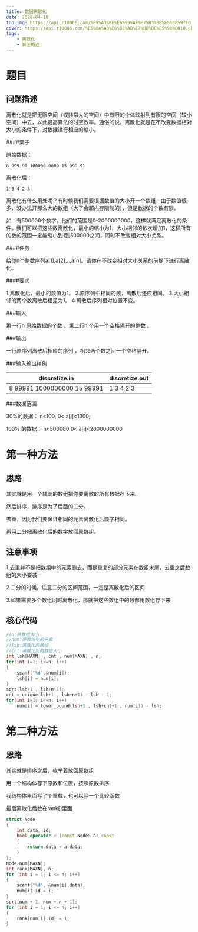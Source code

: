 ```yaml
---
title: 数据离散化
date: 2020-04-18
top_img: https://api.r10086.com/%E9%A3%8E%E6%99%AF%E7%B3%BB%E5%88%9710.php
cover: https://api.r10086.com/%E5%8A%A8%E6%BC%AB%E7%BB%BC%E5%90%8810.php   
tags: 
    - 离散化
    - 算法概述
---
```

# 题目

## 问题描述

离散化就是把无限空间（或非常大的空间）中有限的个体映射到有限的空间（较小空间）中去，以此提高算法的时空效率。通俗的说，离散化就是在不改变数据相对大小的条件下，对数据进行相应的缩小。

####栗子

原始数据：

```
8 999 91 100000 0000 15 999 91
```

离散化后：

```
1 3 4 2 3
```

离散化有什么用处呢？有时候我们需要根据数值的大小开一个数组，由于数值很多，没办法开那么大的数组（大了会超内存限制的），但是数据的个数有限。

如：有500000个数字，他们的范围是0-2000000000，这样就满足离散化的条件。我们可以把这些数离散化，最小的缩小为1，大小相邻的依次增加1，这样所有的数的范围一定能缩小到1到500000之间，同时不改变相对大小关系。

####任务

给你n个整数序列a[1],a[2],..,a[n]。请你在不改变相对大小关系的前提下进行离散化。

####要求

1.离散化后，最小的数值为1。
2.原序列中相同的数，离散后还应相同。
3.大小相邻的两个数离散后相差为1。
4.离散后序列相对位置不变。

###输入

第一行n 原始数据的个数 。第二行n 个用一个空格隔开的整数 。

###输出

一行原序列离散后相应的序列 ，相邻两个数之间一个空格隔开。

###输入输出样例

| discretize.in               | discretize.out |
| --------------------------- | -------------- |
| 8 99991 1000000000 15 99991 | 1 3 4 2 3      |

###数据范围

30%的数据： n<100, 0< a[i]<1000;

100% 的数据： n<500000 0< a[i]<2000000000

# 第一种方法

## 思路

其实就是用一个辅助的数组把你要离散的所有数据存下来。

然后排序，排序是为了后面的二分。

去重，因为我们要保证相同的元素离散化后数字相同。

再用二分把离散化后的数字放回原数组。

## 注意事项

1.去重并不是把数组中的元素删去，而是重复的部分元素在数组末尾，去重之后数组的大小要减一

2.二分的时候，注意二分的区间范围，一定是离散化后的区间

3.如果需要多个数组同时离散化，那就把这些数组中的数都用数组存下来

## 核心代码

```cpp
//n:原数组大小
//num:原数组中的元素
//lsh:离散化的数组
//cnt:离散化后的数组大小 
int lsh[MAXN] , cnt , num[MAXN] , n;
for(int i=1; i<=n; i++)
{
    scanf("%d",&num[i]);
    lsh[i] = num[i];    
}
sort(lsh+1 , lsh+n+1);
cnt = unique(lsh+1 , lsh+n+1) - lsh - 1;
for(int i=1; i<=n; i++)
    num[i] = lower_bound(lsh+1 , lsh+cnt+1 , num[i]) - lsh;
```

# 第二种方法

## 思路

其实就是排序之后，枚举着放回原数组

用一个结构体存下原数和位置，按照原数排序

我结构体里面写了个重载，也可以写一个比较函数

最后离散化后数在rank[]里面

```cpp
struct Node
{
    int data, id;
    bool operator < (const Node& a) const
    {
        return data < a.data;
    }
};
Node num[MAXN];
int rank[MAXN], n;
for (int i = 1; i <= n; i++)
{
    scanf("%d", &num[i].data);
    num[i].id = i;
}
sort(num + 1, num + n + 1);
for (int i = 1; i <= n; i++)
{
    rank[num[i].id] = i;
}
```
